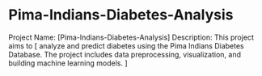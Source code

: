 # Pima-Indians-Diabetes-Analysis
Project Name: [Pima-Indians-Diabetes-Analysis]  Description: This project aims to [ analyze and predict diabetes using the Pima Indians Diabetes Database. The project includes data preprocessing, visualization, and building machine learning models. ]
